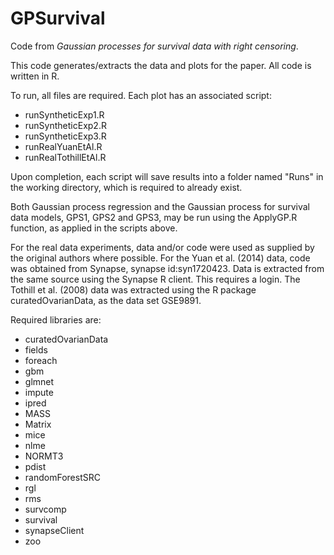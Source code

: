 # GPSurvival
Code from *Gaussian processes for survival data with right censoring*.

This code generates/extracts the data and plots for the paper. 
All code is written in R.

To run, all files are required.
Each plot has an associated script:
- runSyntheticExp1.R
- runSyntheticExp2.R
- runSyntheticExp3.R
- runRealYuanEtAl.R
- runRealTothillEtAl.R

Upon completion, each script will save results into a folder named "Runs" in the working directory, which is required to already exist.

Both Gaussian process regression and the Gaussian process for survival data models, GPS1, GPS2 and GPS3, may be run using the ApplyGP.R function, as applied in the scripts above.

For the real data experiments, data and/or code were used as supplied by the original authors where possible. 
For the Yuan et al. (2014) data, code was obtained from Synapse, synapse id:syn1720423. Data is extracted from the same source using the Synapse R client. This requires a login.
The Tothill et al. (2008) data was extracted using the R package curatedOvarianData, as the data set GSE9891.

Required libraries are:
- curatedOvarianData
- fields
- foreach
- gbm
- glmnet
- impute
- ipred
- MASS
- Matrix
- mice
- nlme
- NORMT3
- pdist
- randomForestSRC
- rgl
- rms
- survcomp
- survival
- synapseClient
- zoo
